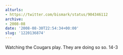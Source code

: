 ```yaml
---
alturls:
- https://twitter.com/bismark/status/904346112
archive:
- 2008-08
date: '2008-08-30T22:54:34+00:00'
slug: '1220136874'
---
```


Watching the Cougars play. They are doing so so.  14-3

